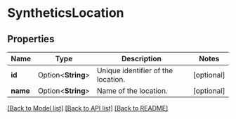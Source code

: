 # SyntheticsLocation

## Properties

Name | Type | Description | Notes
------------ | ------------- | ------------- | -------------
**id** | Option<**String**> | Unique identifier of the location. | [optional]
**name** | Option<**String**> | Name of the location. | [optional]

[[Back to Model list]](../README.md#documentation-for-models) [[Back to API list]](../README.md#documentation-for-api-endpoints) [[Back to README]](../README.md)


